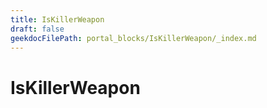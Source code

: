 ```yaml
---
title: IsKillerWeapon
draft: false
geekdocFilePath: portal_blocks/IsKillerWeapon/_index.md
---
```

# IsKillerWeapon